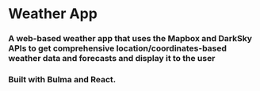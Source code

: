 # Weather App

### A web-based weather app that uses the Mapbox and DarkSky APIs to get comprehensive location/coordinates-based weather data and forecasts and display it to the user

### Built with Bulma and React.